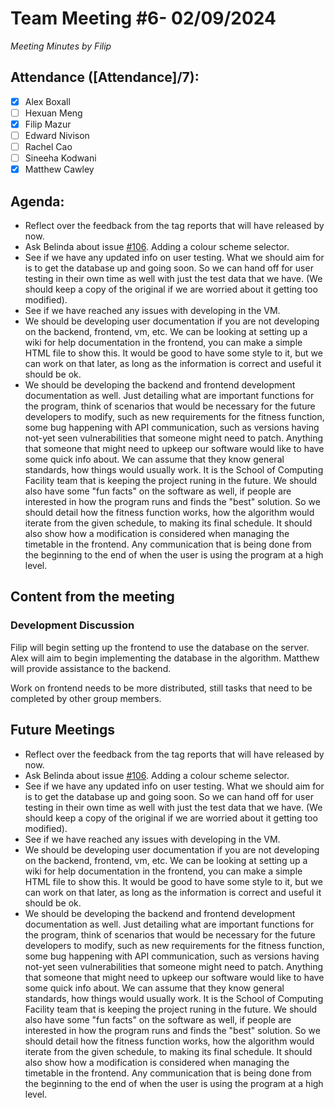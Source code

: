 # Team Meeting #6- 02/09/2024

*Meeting Minutes by Filip*

## Attendance ([Attendance]/7):

- [x] Alex Boxall
- [ ] Hexuan Meng
- [x] Filip Mazur
- [ ] Edward Nivison
- [ ] Rachel Cao
- [ ] Sineeha Kodwani
- [x] Matthew Cawley

## Agenda:

- Reflect over the feedback from the tag reports that will have released by now.
- Ask Belinda about issue [#106](https://github.com/mazfil/lab-allocator/issues/106). Adding a colour scheme selector.
- See if we have any updated info on user testing. What we should aim for is to get the database up and going soon. So we can hand off for user testing in their own time as well with just the test data that we have. (We should keep a copy of the original if we are worried about it getting too modified).
- See if we have reached any issues with developing in the VM.
- We should be developing user documentation if you are not developing on the backend, frontend, vm, etc. We can be looking at setting up a wiki for help documentation in the frontend, you can make a simple HTML file to show this. It would be good to have some style to it, but we can work on that later, as long as the information is correct and useful it should be ok.
- We should be developing the backend and frontend development documentation as well. Just detailing what are important functions for the program, think of scenarios that would be necessary for the future developers to modify, such as new requirements for the fitness function, some bug happening with API communication, such as versions having not-yet seen vulnerabilities that someone might need to patch. Anything that someone that might need to upkeep our software would like to have some quick info about. We can assume that they know general standards, how things would usually work. It is the School of Computing Facility team that is keeping the project runing in the future.
  We should also have some "fun facts" on the software as well, if people are interested in how the program runs and finds the "best" solution. So we should detail how the fitness function works, how the algorithm would iterate from the given schedule, to making its final schedule. It should also show how a modification is considered when managing the timetable in the frontend. Any communication that is being done from the beginning to the end of when the user is using the program at a high level.

## Content from the meeting

### Development Discussion
Filip will begin setting up the frontend to use the database on the server. Alex will aim to begin implementing the database in the algorithm.
Matthew will provide assistance to the backend.

Work on frontend needs to be more distributed, still tasks that need to be completed by other group members.

## Future Meetings

- Reflect over the feedback from the tag reports that will have released by now.
- Ask Belinda about issue [#106](https://github.com/mazfil/lab-allocator/issues/106). Adding a colour scheme selector.
- See if we have any updated info on user testing. What we should aim for is to get the database up and going soon. So we can hand off for user testing in their own time as well with just the test data that we have. (We should keep a copy of the original if we are worried about it getting too modified).
- See if we have reached any issues with developing in the VM.
- We should be developing user documentation if you are not developing on the backend, frontend, vm, etc. We can be looking at setting up a wiki for help documentation in the frontend, you can make a simple HTML file to show this. It would be good to have some style to it, but we can work on that later, as long as the information is correct and useful it should be ok.
- We should be developing the backend and frontend development documentation as well. Just detailing what are important functions for the program, think of scenarios that would be necessary for the future developers to modify, such as new requirements for the fitness function, some bug happening with API communication, such as versions having not-yet seen vulnerabilities that someone might need to patch. Anything that someone that might need to upkeep our software would like to have some quick info about. We can assume that they know general standards, how things would usually work. It is the School of Computing Facility team that is keeping the project runing in the future.
  We should also have some "fun facts" on the software as well, if people are interested in how the program runs and finds the "best" solution. So we should detail how the fitness function works, how the algorithm would iterate from the given schedule, to making its final schedule. It should also show how a modification is considered when managing the timetable in the frontend. Any communication that is being done from the beginning to the end of when the user is using the program at a high level.
